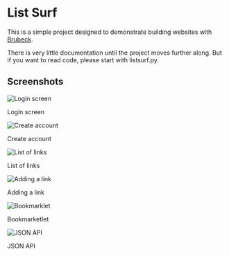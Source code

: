 # List Surf

This is a simple project designed to demonstrate building websites with [Brubeck](https://github.com/j2labs/brubeck).

There is very little documentation until the project moves further along. But if you want to read code, please start with listsurf.py.

## Screenshots

![Login screen](/j2labs/listsurf/raw/master/media/screens/login_window.png)

Login screen

![Create account](/j2labs/listsurf/raw/master/media/screens/create_account.png)

Create account

![List of links](/j2labs/listsurf/raw/master/media/screens/list_of_links.png)

List of links

![Adding a link](/j2labs/listsurf/raw/master/media/screens/adding_link.png)

Adding a link

![Bookmarklet](/j2labs/listsurf/raw/master/media/screens/bookmarklet.png)

Bookmarketlet

![JSON API](/j2labs/listsurf/raw/master/media/screens/api_output.png)

JSON API
